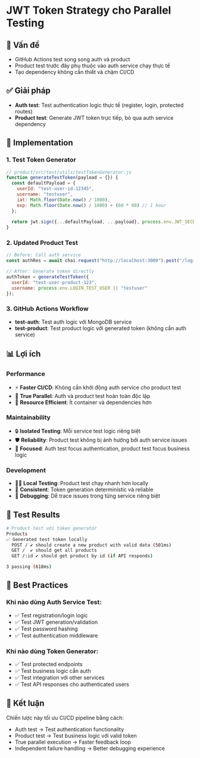 # JWT Token Strategy cho Parallel Testing

## 🎯 Vấn đề
- GitHub Actions test song song auth và product
- Product test trước đây phụ thuộc vào auth service chạy thực tế
- Tạo dependency không cần thiết và chậm CI/CD

## ✅ Giải pháp
- **Auth test**: Test authentication logic thực tế (register, login, protected routes)
- **Product test**: Generate JWT token trực tiếp, bỏ qua auth service dependency

## 🔧 Implementation

### 1. Test Token Generator
```javascript
// product/src/test/utils/testTokenGenerator.js
function generateTestToken(payload = {}) {
  const defaultPayload = {
    userId: "test-user-id-12345", 
    username: "testuser",
    iat: Math.floor(Date.now() / 1000),
    exp: Math.floor(Date.now() / 1000) + (60 * 60) // 1 hour
  };
  
  return jwt.sign({...defaultPayload, ...payload}, process.env.JWT_SECRET);
}
```

### 2. Updated Product Test
```javascript
// Before: Call auth service
const authRes = await chai.request("http://localhost:3000").post("/login")...

// After: Generate token directly  
authToken = generateTestToken({
  userId: "test-user-product-123",
  username: process.env.LOGIN_TEST_USER || "testuser"
});
```

### 3. GitHub Actions Workflow
- **test-auth**: Test auth logic với MongoDB service
- **test-product**: Test product logic với generated token (không cần auth service)

## 📊 Lợi ích

### Performance
- ⚡ **Faster CI/CD**: Không cần khởi động auth service cho product test
- 🚀 **True Parallel**: Auth và product test hoàn toàn độc lập
- 💾 **Resource Efficient**: Ít container và dependencies hơn

### Maintainability  
- 🔒 **Isolated Testing**: Mỗi service test logic riêng biệt
- 🛡️ **Reliability**: Product test không bị ảnh hưởng bởi auth service issues
- 🎯 **Focused**: Auth test focus authentication, product test focus business logic

### Development
- 🏃‍♂️ **Local Testing**: Product test chạy nhanh hơn locally
- 🔄 **Consistent**: Token generation deterministic và reliable
- 🐛 **Debugging**: Dễ trace issues trong từng service riêng biệt

## 🧪 Test Results
```bash
# Product test với token generator
Products
✅ Generated test token locally
  POST / ✔ should create a new product with valid data (501ms)
  GET /  ✔ should get all products  
  GET /:id ✔ should get product by id (if API responds)

3 passing (618ms)
```

## 🎯 Best Practices

### Khi nào dùng Auth Service Test:
- ✅ Test registration/login logic
- ✅ Test JWT generation/validation
- ✅ Test password hashing
- ✅ Test authentication middleware

### Khi nào dùng Token Generator:
- ✅ Test protected endpoints
- ✅ Test business logic cần auth
- ✅ Test integration với other services
- ✅ Test API responses cho authenticated users

## 🚀 Kết luận
Chiến lược này tối ưu CI/CD pipeline bằng cách:
- Auth test → Test authentication functionality
- Product test → Test business logic với valid token
- True parallel execution → Faster feedback loop
- Independent failure handling → Better debugging experience
